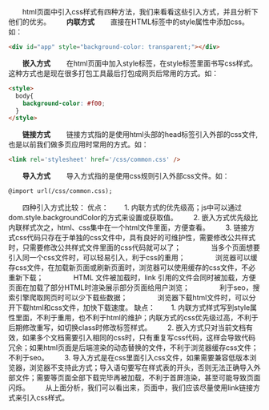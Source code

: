 &emsp;&emsp;html页面中引入css样式有四种方法，我们来看看这些引入方式，并且分析下他们的优劣。
&emsp;&emsp;**内联方式**
&emsp;&emsp;直接在HTML标签中的style属性中添加css。如：
```html
<div id="app" style="background-color: transparent;"></div>
```
&emsp;&emsp;**嵌入方式**
&emsp;&emsp;在html页面中加入style标签，在style标签里面书写css样式。这种方式也是现在很多打包工具最后打包成网页后常用的方式。如：
```html
<style>
  body{
    background-color: #f00;
  }
</style>
```
&emsp;&emsp;**链接方式**
&emsp;&emsp;链接方式指的是使用html头部的head标签引入外部的css文件,也是以前我们做多页应用时常用的方式。如：
```html
<link rel='stylesheet' href='/css/common.css' />
```
&emsp;&emsp;**导入方式**
&emsp;&emsp;导入方式指的是使用css规则引入外部css文件。如：
```html
@import url(/css/common.css);
```
&emsp;&emsp;四种引入方式比较：
优点：
&emsp;&emsp;1. 内联方式的优先级高；js中可以通过dom.style.backgroundColor的方式来设置或获取值。
&emsp;&emsp;2. 嵌入方式优先级比内联样式次之，html、css集中在一个html文件里面，方便查看。
&emsp;&emsp;3. 链接方式css代码只存在于单独的css文件中，具有良好的可维护性，需要修改公共样式时，只需要修改公共样式文件里面的css代码就可以了；
&emsp;&emsp;&emsp;&emsp;当多个页面想要引入同一个css文件时，可以轻易引入，利于css的重用；
&emsp;&emsp;&emsp;&emsp;浏览器可以缓存css文件，在加载新页面或刷新页面时，浏览器可以使用缓存的css文件，不必重新下载；
&emsp;&emsp;&emsp;&emsp;HTML 文件被加载时，link 引用的文件会同时被加载，方便页面在加载了部分HTML时渲染展示部分页面给用户浏览；
&emsp;&emsp;&emsp;&emsp;利于seo，搜索引擎爬取网页时可以少下载些数据；
&emsp;&emsp;&emsp;&emsp;浏览器下载html文件时，可以分开下载html和css文件，加快下载速度。
缺点：
&emsp;&emsp;1. 内联方式样式写到style属性里面，不利于重用，也不利于html的维护；内联方式的css优先级过高，不利于后期修改重写，如切换class时修改标签样式。
&emsp;&emsp;2. 嵌入方式只对当前文档有效，如果多个文档需要引入相同的css时，只有重复写css代码，这样会导致代码冗余；如果html页面是后端渲染的动态替换的文件，不利于浏览器缓存css文件；不利于seo。
&emsp;&emsp;3. 导入方式是在css里面引入css文件，如果需要兼容低版本浏览器，浏览器不支持此方式；导入语句要写在样式表的开头，否则无法正确导入外部文件；需要等页面全部下载完毕再被加载，不利于首屏渲染，甚至可能导致页面闪烁。
&emsp;&emsp;从上面分析，我们可以看出来，页面中，我们应该尽量使用link链接方式来引入css样式。